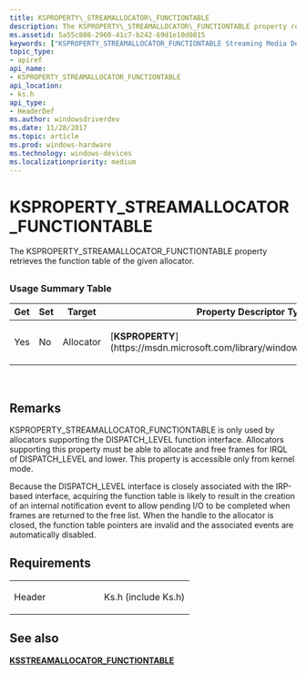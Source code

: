```yaml
---
title: KSPROPERTY\_STREAMALLOCATOR\_FUNCTIONTABLE
description: The KSPROPERTY\_STREAMALLOCATOR\_FUNCTIONTABLE property retrieves the function table of the given allocator.
ms.assetid: 5a55c808-2960-41c7-b242-69d1e10d0015
keywords: ["KSPROPERTY_STREAMALLOCATOR_FUNCTIONTABLE Streaming Media Devices"]
topic_type:
- apiref
api_name:
- KSPROPERTY_STREAMALLOCATOR_FUNCTIONTABLE
api_location:
- ks.h
api_type:
- HeaderDef
ms.author: windowsdriverdev
ms.date: 11/28/2017
ms.topic: article
ms.prod: windows-hardware
ms.technology: windows-devices
ms.localizationpriority: medium
---
```


# KSPROPERTY\_STREAMALLOCATOR\_FUNCTIONTABLE


The KSPROPERTY\_STREAMALLOCATOR\_FUNCTIONTABLE property retrieves the function table of the given allocator.

## <span id="ddk_ksproperty_streamallocator_functiontable_ks"></span><span id="DDK_KSPROPERTY_STREAMALLOCATOR_FUNCTIONTABLE_KS"></span>


### <span id="Usage_Summary_Table"></span><span id="usage_summary_table"></span><span id="USAGE_SUMMARY_TABLE"></span>Usage Summary Table

<table>
<colgroup>
<col width="20%" />
<col width="20%" />
<col width="20%" />
<col width="20%" />
<col width="20%" />
</colgroup>
<thead>
<tr class="header">
<th>Get</th>
<th>Set</th>
<th>Target</th>
<th>Property Descriptor Type</th>
<th>Property Value Type</th>
</tr>
</thead>
<tbody>
<tr class="odd">
<td><p>Yes</p></td>
<td><p>No</p></td>
<td><p>Allocator</p></td>
<td><p>[<strong>KSPROPERTY</strong>](https://msdn.microsoft.com/library/windows/hardware/ff564262)</p></td>
<td><p>[<strong>KSSTREAMALLOCATOR_FUNCTIONTABLE</strong>](https://msdn.microsoft.com/library/windows/hardware/ff566862)</p></td>
</tr>
</tbody>
</table>

 

Remarks
-------

KSPROPERTY\_STREAMALLOCATOR\_FUNCTIONTABLE is only used by allocators supporting the DISPATCH\_LEVEL function interface. Allocators supporting this property must be able to allocate and free frames for IRQL of DISPATCH\_LEVEL and lower. This property is accessible only from kernel mode.

Because the DISPATCH\_LEVEL interface is closely associated with the IRP-based interface, acquiring the function table is likely to result in the creation of an internal notification event to allow pending I/O to be completed when frames are returned to the free list. When the handle to the allocator is closed, the function table pointers are invalid and the associated events are automatically disabled.

Requirements
------------

<table>
<colgroup>
<col width="50%" />
<col width="50%" />
</colgroup>
<tbody>
<tr class="odd">
<td><p>Header</p></td>
<td>Ks.h (include Ks.h)</td>
</tr>
</tbody>
</table>

## <span id="see_also"></span>See also


[**KSSTREAMALLOCATOR\_FUNCTIONTABLE**](https://msdn.microsoft.com/library/windows/hardware/ff566862)

 

 






